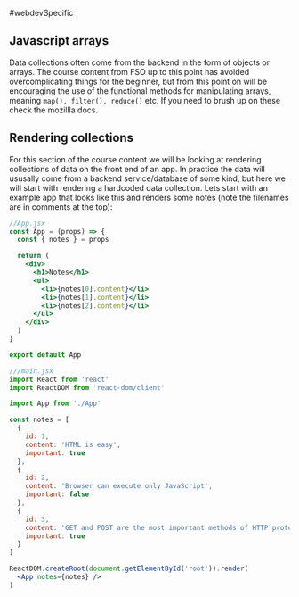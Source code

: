 #webdevSpecific 

## Javascript arrays
Data collections often come from the backend in the form of objects or arrays. The course content from FSO up to this point has avoided overcomplicating things for the beginner, but from this point on will be encouraging the use of the functional methods for manipulating arrays, meaning `map(), filter(), reduce()` etc. If you need to brush up on these check the mozillla docs.

## Rendering collections
For this section of the course content we will be looking at rendering collections of data on the front end of an app. In practice the data will ususally come from a backend service/database of some kind, but here we will start with rendering a hardcoded data collection. Lets start with an example app that looks like this and renders some notes (note the filenames are in comments at the top):

```jsx
//App.jsx
const App = (props) => {
  const { notes } = props

  return (
    <div>
      <h1>Notes</h1>
      <ul>
        <li>{notes[0].content}</li>
        <li>{notes[1].content}</li>
        <li>{notes[2].content}</li>
      </ul>
    </div>
  )
}

export default App
```

```jsx
///main.jsx
import React from 'react'
import ReactDOM from 'react-dom/client'

import App from './App'

const notes = [
  {
    id: 1,
    content: 'HTML is easy',
    important: true
  },
  {
    id: 2,
    content: 'Browser can execute only JavaScript',
    important: false
  },
  {
    id: 3,
    content: 'GET and POST are the most important methods of HTTP protocol',
    important: true
  }
]

ReactDOM.createRoot(document.getElementById('root')).render(
  <App notes={notes} />
)
```


